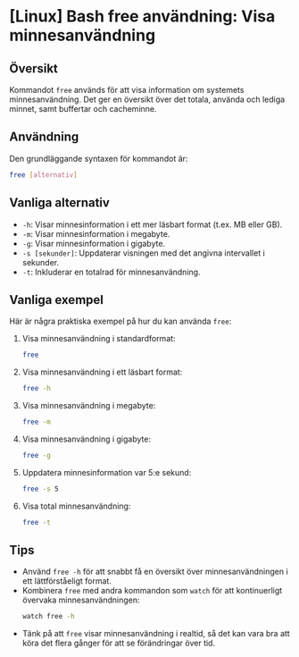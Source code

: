 # [Linux] Bash free användning: Visa minnesanvändning

## Översikt
Kommandot `free` används för att visa information om systemets minnesanvändning. Det ger en översikt över det totala, använda och lediga minnet, samt buffertar och cacheminne.

## Användning
Den grundläggande syntaxen för kommandot är:

```bash
free [alternativ]
```

## Vanliga alternativ
- `-h`: Visar minnesinformation i ett mer läsbart format (t.ex. MB eller GB).
- `-m`: Visar minnesinformation i megabyte.
- `-g`: Visar minnesinformation i gigabyte.
- `-s [sekunder]`: Uppdaterar visningen med det angivna intervallet i sekunder.
- `-t`: Inkluderar en totalrad för minnesanvändning.

## Vanliga exempel
Här är några praktiska exempel på hur du kan använda `free`:

1. Visa minnesanvändning i standardformat:
   ```bash
   free
   ```

2. Visa minnesanvändning i ett läsbart format:
   ```bash
   free -h
   ```

3. Visa minnesanvändning i megabyte:
   ```bash
   free -m
   ```

4. Visa minnesanvändning i gigabyte:
   ```bash
   free -g
   ```

5. Uppdatera minnesinformation var 5:e sekund:
   ```bash
   free -s 5
   ```

6. Visa total minnesanvändning:
   ```bash
   free -t
   ```

## Tips
- Använd `free -h` för att snabbt få en översikt över minnesanvändningen i ett lättförståeligt format.
- Kombinera `free` med andra kommandon som `watch` för att kontinuerligt övervaka minnesanvändningen:
  ```bash
  watch free -h
  ```
- Tänk på att `free` visar minnesanvändning i realtid, så det kan vara bra att köra det flera gånger för att se förändringar över tid.